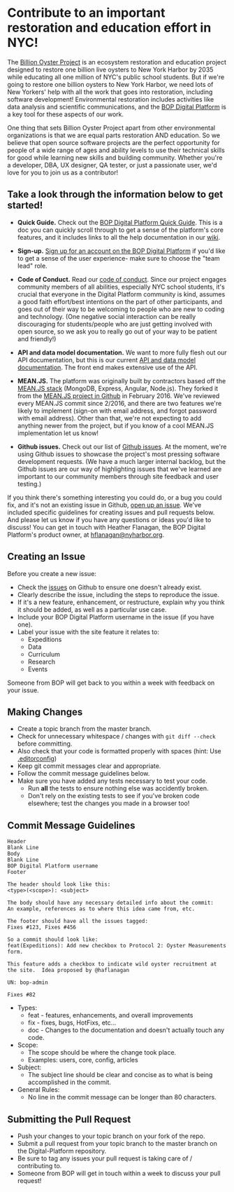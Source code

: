 
# Contribute to an important restoration and education effort in NYC!
The [Billion Oyster Project](https://billionoysterproject.org/) is an ecosystem restoration and education project designed to restore one billion live oysters to New York Harbor by 2035 while educating all one million of NYC's public school students.  But if we're going to restore one billion oysters to New York Harbor, we need lots of New Yorkers' help with all the work that goes into restoration, including software development!  Environmental restoration includes activities like data analysis and scientific communications, and the [BOP Digital Platform](https://platform.bop.nyc/) is a key tool for these aspects of our work.  

One thing that sets Billion Oyster Project apart from other environmental organizations is that we are equal parts restoration AND education.  So we believe that open source software projects are the perfect opportunity for people of a wide range of ages and ability levels to use their technical skills for good while learning new skills and building community.  Whether you're a developer, DBA, UX designer, QA tester, or just a passionate user, we'd love for you to join us as a contributor!  

## Take a look through the information below to get started!  

* __Quick Guide.__ Check out the [BOP Digital Platform Quick Guide](https://www.arcgis.com/apps/MapJournal/index.html?appid=64589a40aed54de69ea6ffab01a0868f).  This is a doc you can quickly scroll through to get a sense of the platform's core features, and it includes links to all the help documentation in our [wiki](https://github.com/BillionOysterProject/docs/wiki/Digital-Platform-User-Guide-Table-of-Contents).

* __Sign-up.__ [Sign up for an account on the BOP Digital Platform](https://platform.bop.nyc/authentication/signup) if you'd like to get a sense of the user experience- make sure to choose the "team lead" role.  

* __Code of Conduct.__ Read our [code of conduct](https://github.com/BillionOysterProject/Digital-Platform/blob/1f7e8c43b25aa64a3784a99312b1d456def1a012/CODE_OF_CONDUCT.md).  Since our project engages community members of all abilities, especially NYC school students, it's crucial that everyone in the Digital Platform community is kind, assumes a good faith effort/best intentions on the part of other participants, and goes out of their way to be welcoming to people who are new to coding and technology.  (One negative social interaction can be really discouraging for students/people who are just getting involved with open source, so we ask you to really go out of your way to be patient and friendly!)  

* __API and data model documentation.__ We want to more fully flesh out our API documentation, but this is our current [API and data model documentation](https://platform.bop.nyc/apiDocs/).  The front end makes extensive use of the API.

* __MEAN.JS.__ The platform was originally built by contractors based off the [MEAN.JS stack](http://meanjs.org/) (MongoDB, Express, Angular, Node.js).  They forked it from the [MEAN.JS project in Github](https://github.com/meanjs/mean) in February 2016.  We've reviewed every MEAN.JS commit since 2/2016, and there are two features we're likely to implement (sign-on with email address, and forgot password with email address).  Other than that, we're not expecting to add anything newer from the project, but if you know of a cool MEAN.JS implementation let us know!

* __Github issues.__ Check out our list of [Github issues](https://github.com/BillionOysterProject/Digital-Platform/issues).  At the moment, we're using Github issues to showcase the project's most pressing software development requests.  (We have a much larger internal backlog, but the Github issues are our way of highlighting issues that we've learned are important to our community members through site feedback and user testing.)

If you think there's something interesting you could do, or a bug you could fix, and it's not an existing issue in Github, [open up an issue](https://github.com/BillionOysterProject/Digital-Platform/issues).  We've included specific guidelines for creating issues and pull requests below.  And please let us know if you have any questions or ideas you'd like to discuss!  You can get in touch with Heather Flanagan, the BOP Digital Platform's product owner, at <hflanagan@nyharbor.org>.


## Creating an Issue

Before you create a new issue:
* Check the [issues](https://github.com/BillionOysterProject/Digital-Platform/issues) on Github to ensure one doesn't already exist.
* Clearly describe the issue, including the steps to reproduce the issue.
* If it's a new feature, enhancement, or restructure, explain why you think it should be added, as well as a particular use case.
* Include your BOP Digital Platform username in the issue (if you have one).
* Label your issue with the site feature it relates to:
    - Expeditions
    - Data
    - Curriculum
    - Research
    - Events

Someone from BOP will get back to you within a week with feedback on your issue.

## Making Changes

* Create a topic branch from the master branch.
* Check for unnecessary whitespace / changes with `git diff --check` before committing.
* Also check that your code is formatted properly with spaces (hint: Use [.editorconfig](http://editorconfig.org/))
* Keep git commit messages clear and appropriate.
* Follow the commit message guidelines below.
* Make sure you have added any tests necessary to test your code.
	* Run __all__ the tests to ensure nothing else was accidently broken.
	* Don't rely on the existing tests to see if you've broken code elsewhere; test the changes you made in a browser too!


## Commit Message Guidelines
```
Header
Blank Line
Body
Blank Line
BOP Digital Platform username
Footer

The header should look like this:
<type>(<scope>): <subject>

The body should have any necessary detailed info about the commit:
An example, references as to where this idea came from, etc.

The footer should have all the issues tagged:
Fixes #123, Fixes #456

So a commit should look like:
feat(Expeditions): Add new checkbox to Protocol 2: Oyster Measurements form.

This feature adds a checkbox to indicate wild oyster recruitment at the site.  Idea proposed by @haflanagan

UN: bop-admin

Fixes #82
```

* Types: 
  * feat - features, enhancements, and overall improvements
  * fix - fixes, bugs, HotFixs, etc...
  * doc - Changes to the documentation and doesn't actually touch any code.
* Scope:
  * The scope should be where the change took place.
  * Examples: users, core, config, articles
* Subject:
  * The subject line should be clear and concise as to what is being accomplished in the commit.
* General Rules:
  * No line in the commit message can be longer than 80 characters.


## Submitting the Pull Request

* Push your changes to your topic branch on your fork of the repo.
* Submit a pull request from your topic branch to the master branch on the Digital-Platform repository.
* Be sure to tag any issues your pull request is taking care of / contributing to.
* Someone from BOP will get in touch within a week to discuss your pull request!


